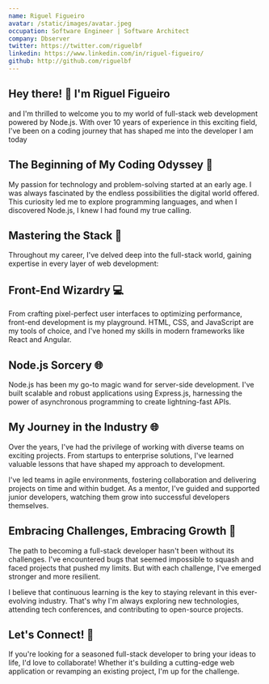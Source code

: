 ```yaml
---
name: Riguel Figueiro
avatar: /static/images/avatar.jpeg
occupation: Software Engineer | Software Architect
company: Dbserver
twitter: https://twitter.com/riguelbf
linkedin: https://www.linkedin.com/in/riguel-figueiro/
github: http://github.com/riguelbf
---
```


## Hey there! 👋 I'm Riguel Figueiro

and I'm thrilled to welcome you to my world of full-stack web development powered by Node.js. With over 10 years of experience in this exciting field, I've been on a coding journey that has shaped me into the developer I am today

## The Beginning of My Coding Odyssey 🚀

My passion for technology and problem-solving started at an early age. I was always fascinated by the endless possibilities the digital world offered. This curiosity led me to explore programming languages, and when I discovered Node.js, I knew I had found my true calling.

## Mastering the Stack 🔧

Throughout my career, I've delved deep into the full-stack world, gaining expertise in every layer of web development:

## Front-End Wizardry 💻

From crafting pixel-perfect user interfaces to optimizing performance, front-end development is my playground. HTML, CSS, and JavaScript are my tools of choice, and I've honed my skills in modern frameworks like React and Angular.

## Node.js Sorcery 🌐

Node.js has been my go-to magic wand for server-side development. I've built scalable and robust applications using Express.js, harnessing the power of asynchronous programming to create lightning-fast APIs.

## My Journey in the Industry 🌐

Over the years, I've had the privilege of working with diverse teams on exciting projects. From startups to enterprise solutions, I've learned valuable lessons that have shaped my approach to development.

I've led teams in agile environments, fostering collaboration and delivering projects on time and within budget. As a mentor, I've guided and supported junior developers, watching them grow into successful developers themselves.

## Embracing Challenges, Embracing Growth 🌱

The path to becoming a full-stack developer hasn't been without its challenges. I've encountered bugs that seemed impossible to squash and faced projects that pushed my limits. But with each challenge, I've emerged stronger and more resilient.

I believe that continuous learning is the key to staying relevant in this ever-evolving industry. That's why I'm always exploring new technologies, attending tech conferences, and contributing to open-source projects.

## Let's Connect! 🤝

If you're looking for a seasoned full-stack developer to bring your ideas to life, I'd love to collaborate! Whether it's building a cutting-edge web application or revamping an existing project, I'm up for the challenge.
